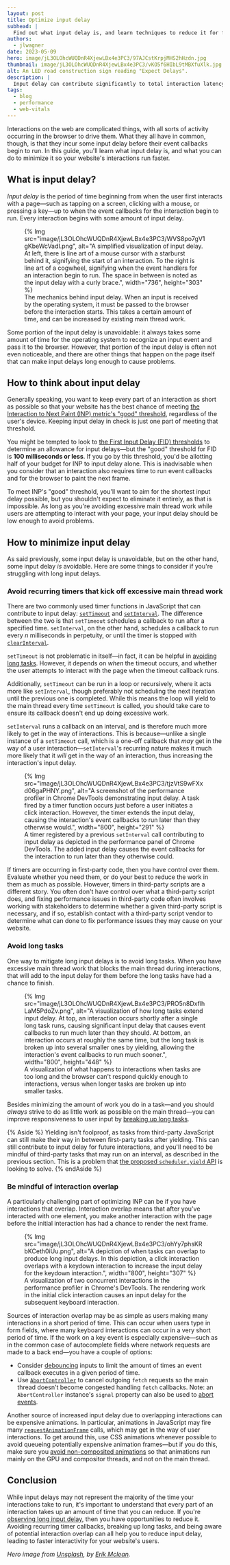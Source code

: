 ```yaml
---
layout: post
title: Optimize input delay
subhead: |
  Find out what input delay is, and learn techniques to reduce it for faster interactivity.
authors:
  - jlwagner
date: 2023-05-09
hero: image/jL3OLOhcWUQDnR4XjewLBx4e3PC3/97AJCstKrpjMHS2hHzdn.jpg
thumbnail: image/jL3OLOhcWUQDnR4XjewLBx4e3PC3/vKO5f6HIbL9tMBXfuXlk.jpg
alt: An LED road construction sign reading "Expect Delays".
description: |
  Input delay can contribute significantly to total interaction latency and negatively affect your page's INP. In this guide, learn what input delay is, and how you can reduce it for faster interactivity.
tags:
  - blog
  - performance
  - web-vitals
---
```


Interactions on the web are complicated things, with all sorts of activity occurring in the browser to drive them. What they all have in common, though, is that they incur some input delay before their event callbacks begin to run. In this guide, you'll learn what input delay is, and what you can do to minimize it so your website's interactions run faster.

## What is input delay?

_Input delay_ is the period of time beginning from when the user first interacts with a page—such as tapping on a screen, clicking with a mouse, or pressing a key—up to when the event callbacks for the interaction begin to run. Every interaction begins with some amount of input delay.

<figure>
  {% Img src="image/jL3OLOhcWUQDnR4XjewLBx4e3PC3/WVS8po7gV1gKbeWcVadI.png", alt="A simplified visualization of input delay. At left, there is line art of a mouse cursor with a starburst behind it, signifying the start of an interaction. To the right is line art of a cogwheel, signifying when the event handlers for an interaction begin to run. The space in between is noted as the input delay with a curly brace.", width="736", height="303" %}
  <figcaption>
    The mechanics behind input delay. When an input is received by the operating system, it must be passed to the browser before the interaction starts. This takes a certain amount of time, and can be increased by existing main thread work.
  </figcaption>
</figure>

Some portion of the input delay is unavoidable: it always takes some amount of time for the operating system to recognize an input event and pass it to the browser. However, that portion of the input delay is often not even noticeable, and there are other things that happen on the page itself that can make input delays long enough to cause problems.

## How to think about input delay

Generally speaking, you want to keep every part of an interaction as short as possible so that your website has the best chance of meeting [the Interaction to Next Paint (INP) metric's "good" threshold](/inp/#what-is-a-good-inp-score), regardless of the user's device. Keeping input delay in check is just one part of meeting that threshold.

You might be tempted to look to [the First Input Delay (FID) thresholds](/fid/#what-is-a-good-fid-score) to determine an allowance for input delays—but the "good" threshold for FID is **100 milliseconds or less**. If you go by this threshold, you'd be allotting half of your budget for INP to input delay alone. This is inadvisable when you consider that an interaction also requires time to run event callbacks and for the browser to paint the next frame.

To meet INP's "good" threshold, you'll want to aim for the shortest input delay possible, but you shouldn't expect to eliminate it entirely, as that is impossible. As long as you're avoiding excessive main thread work while users are attempting to interact with your page, your input delay should be low enough to avoid problems.

## How to minimize input delay

As said previously, some input delay is unavoidable, but on the other hand, some input delay _is_ avoidable. Here are some things to consider if you're struggling with long input delays.

### Avoid recurring timers that kick off excessive main thread work

There are two commonly used timer functions in JavaScript that can contribute to input delay: [`setTimeout`](https://developer.mozilla.org/docs/Web/API/setTimeout) and [`setInterval`](https://developer.mozilla.org/docs/Web/API/setInterval). The difference between the two is that `setTimeout` schedules a callback to run after a specified time. `setInterval`, on the other hand, schedules a callback to run every _n_ milliseconds in perpetuity, or until the timer is stopped with [`clearInterval`](https://developer.mozilla.org/docs/Web/API/clearInterval).

`setTimeout` is not problematic in itself—in fact, it can be helpful in [avoiding long tasks](#avoid-long-tasks). However, it depends on _when_ the timeout occurs, and whether the user attempts to interact with the page when the timeout callback runs.

Additionally, `setTimeout` can be run in a loop or recursively, where it acts more like `setInterval`, though preferably not scheduling the next iteration until the previous one is completed. While this means the loop will yield to the main thread every time `setTimeout` is called, you should take care to ensure its callback doesn't end up doing excessive work.

`setInterval` runs a callback on an interval, and is therefore much more likely to get in the way of interactions. This is because—unlike a single instance of a `setTimeout` call, which is a one-off callback that _may_ get in the way of a user interaction—`setInterval`'s recurring nature makes it much more likely that it _will_ get in the way of an interaction, thus increasing the interaction's input delay.

<figure>
  {% Img src="image/jL3OLOhcWUQDnR4XjewLBx4e3PC3/tjzVtS9wFXxd06gaPHNY.png", alt="A screenshot of the performance profiler in Chrome DevTools demonstrating input delay. A task fired by a timer function occurs just before a user initiates a click interaction. However, the timer extends the input delay, causing the interaction's event callbacks to run later than they otherwise would.", width="800", height="291" %}
  <figcaption>
    A timer registered by a previous <code>setInterval</code> call contributing to input delay as depicted in the performance panel of Chrome DevTools. The added input delay causes the event callbacks for the interaction to run later than they otherwise could.
  </figcaption>
</figure>

If timers are occurring in first-party code, then you have control over them. Evaluate whether you need them, or do your best to reduce the work in them as much as possible. However, timers in third-party scripts are a different story. You often don't have control over what a third-party script does, and fixing performance issues in third-party code often involves working with stakeholders to determine whether a given third-party script is necessary, and if so, establish contact with a third-party script vendor to determine what can done to fix performance issues they may cause on your website.

### Avoid long tasks

One way to mitigate long input delays is to avoid long tasks. When you have excessive main thread work that blocks the main thread during interactions, that will add to the input delay for them before the long tasks have had a chance to finish.

<figure>
  {% Img src="image/jL3OLOhcWUQDnR4XjewLBx4e3PC3/PRO5n8DxflhLaM5PdoZv.png", alt="A visualization of how long tasks extend input delay. At top, an interaction occurs shortly after a single long task runs, causing significant input delay that causes event callbacks to run much later than they should. At bottom, an interaction occurs at roughly the same time, but the long task is broken up into several smaller ones by yielding, allowing the interaction's event callbacks to run much sooner.", width="800", height="448" %}
  <figcaption>
    A visualization of what happens to interactions when tasks are too long and the browser can't respond quickly enough to interactions, versus when longer tasks are broken up into smaller tasks.
  </figcaption>
</figure>

Besides minimizing the amount of work you do in a task—and you should _always_ strive to do as little work as possible on the main thread—you can improve responsiveness to user input by [breaking up long tasks](/optimize-long-tasks/).

{% Aside %}
Yielding isn't foolproof, as tasks from third-party JavaScript can still make their way in between first-party tasks after yielding. This can still contribute to input delay for future interactions, and you'll need to be mindful of third-party tasks that may run on an interval, as described in the previous section. This is a problem that [the proposed `scheduler.yield` API](https://github.com/WICG/scheduling-apis/blob/main/explainers/yield-and-continuation.md) is looking to solve.
{% endAside %}

### Be mindful of interaction overlap

A particularly challenging part of optimizing INP can be if you have interactions that overlap. Interaction overlap means that after you've interacted with one element, you make another interaction with the page before the initial interaction has had a chance to render the next frame.

<figure>
  {% Img src="image/jL3OLOhcWUQDnR4XjewLBx4e3PC3/ohYy7phsKRbKCeth0iUu.png", alt="A depiction of when tasks can overlap to produce long input delays. In this depiction, a click interaction overlaps with a keydown interaction to increase the input delay for the keydown interaction.", width="800", height="307" %}
  <figcaption>
    A visualization of two concurrent interactions in the performance profiler in Chrome's DevTools. The rendering work in the initial click interaction causes an input delay for the subsequent keyboard interaction.
  </figcaption>
</figure>

Sources of interaction overlap may be as simple as users making many interactions in a short period of time. This can occur when users type in form fields, where many keyboard interactions can occur in a very short period of time. If the work on a key event is especially expensive—such as in the common case of autocomplete fields where network requests are made to a back end—you have a couple of options:

- Consider [debouncing](/debounce-your-input-handlers/) inputs to limit the amount of times an event callback executes in a given period of time.
- Use [`AbortController`](https://developer.mozilla.org/docs/Web/API/AbortController/abort) to cancel outgoing `fetch` requests so the main thread doesn't become congested handling `fetch` callbacks. Note: an `AbortController` instance's `signal` property can also be used to [abort events](https://developer.mozilla.org/docs/Web/API/AbortSignal/abort_event).

Another source of increased input delay due to overlapping interactions can be expensive animations. In particular, animations in JavaScript may fire many [`requestAnimationFrame`](https://developer.mozilla.org/docs/Web/API/window/requestAnimationFrame) calls, which may get in the way of user interactions. To get around this, use CSS animations whenever possible to avoid queueing potentially expensive animation frames—but if you do this, make sure you [avoid non-composited animations](https://developer.chrome.com/en/docs/lighthouse/performance/non-composited-animations/) so that animations run mainly on the GPU and compositor threads, and not on the main thread.

## Conclusion

While input delays may not represent the majority of the time your interactions take to run, it's important to understand that every part of an interaction takes up an amount of time that you can reduce. If you're [observing long input delay](/diagnose-slow-interactions-in-the-lab/#how-to-identify-long-input-delays), then you have opportunities to reduce it. Avoiding recurring timer callbacks, breaking up long tasks, and being aware of potential interaction overlap can all help you to reduce input delay, leading to faster interactivity for your website's users.

_Hero image from [Unsplash](https://unsplash.com/), by [Erik Mclean](https://unsplash.com/@introspectivedsgn)._

